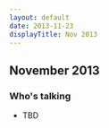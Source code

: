 ```yaml
---
layout: default
date: 2013-11-23
displayTitle: Nov 2013
---
```


## November 2013

### Who's talking

 * TBD